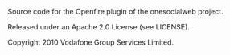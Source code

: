 Source code for the Openfire plugin of the onesocialweb project. 

Released under an Apache 2.0 License (see LICENSE).

Copyright 2010 Vodafone Group Services Limited.

